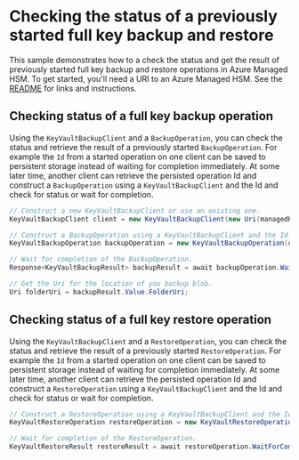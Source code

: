 # Checking the status of a previously started full key backup and restore

This sample demonstrates how to a check the status and get the result of previously started full key backup and restore operations in Azure Managed HSM.
To get started, you'll need a URI to an Azure Managed HSM. See the [README](https://github.com/Azure/azure-sdk-for-net/blob/main/sdk/keyvault/Azure.Security.KeyVault.Administration/README.md) for links and instructions.

## Checking status of a full key backup operation

Using the `KeyVaultBackupClient` and a `BackupOperation`, you can check the status and retrieve the result of a previously started `BackupOperation`.
For example the `Id` from a started operation on one client can be saved to persistent storage instead of waiting for completion immediately.
At some later time, another client can retrieve the persisted operation Id and construct a `BackupOperation` using a `KeyVaultBackupClient` and the Id
and check for status or wait for completion.

```C# Snippet:ResumeBackupAsync
// Construct a new KeyVaultBackupClient or use an existing one.
KeyVaultBackupClient client = new KeyVaultBackupClient(new Uri(managedHsmUrl), new DefaultAzureCredential());

// Construct a BackupOperation using a KeyVaultBackupClient and the Id from a previously started operation.
KeyVaultBackupOperation backupOperation = new KeyVaultBackupOperation(client, backupOperationId);

// Wait for completion of the BackupOperation.
Response<KeyVaultBackupResult> backupResult = await backupOperation.WaitForCompletionAsync();

// Get the Uri for the location of you backup blob.
Uri folderUri = backupResult.Value.FolderUri;
```

## Checking status of a full key restore operation

Using the `KeyVaultBackupClient` and a `RestoreOperation`, you can check the status and retrieve the result of a previously started `RestoreOperation`.
For example the `Id` from a started operation on one client can be saved to persistent storage instead of waiting for completion immediately.
At some later time, another client can retrieve the persisted operation Id and construct a `RestoreOperation` using a `KeyVaultBackupClient` and the Id
and check for status or wait for completion.

```C# Snippet:ResumeRestoreAsync
// Construct a RestoreOperation using a KeyVaultBackupClient and the Id from a previously started operation.
KeyVaultRestoreOperation restoreOperation = new KeyVaultRestoreOperation(client, restoreOperationId);

// Wait for completion of the RestoreOperation.
KeyVaultRestoreResult restoreResult = await restoreOperation.WaitForCompletionAsync();
```
